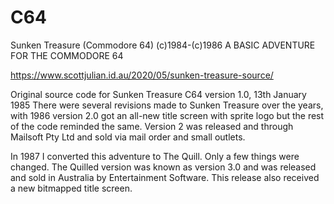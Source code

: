 # C64

Sunken Treasure (Commodore 64) (c)1984-(c)1986 A BASIC ADVENTURE FOR THE COMMODORE 64

https://www.scottjulian.id.au/2020/05/sunken-treasure-source/

Original source code for Sunken Treasure C64 version 1.0, 13th January 1985 There were several revisions made to Sunken Treasure over the years, with 1986 version 2.0 got an all-new title screen with sprite logo but the rest of the code reminded the same. Version 2 was released and through Mailsoft Pty Ltd and sold via mail order and small outlets.

In 1987 I converted this adventure to The Quill. Only a few things were changed. The Quilled version was known as version 3.0 and was released and sold in Australia by Entertainment Software. This release also received a new bitmapped title screen.
